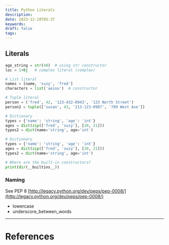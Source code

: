```yaml
---
title: Python Literals
description: 
date: 2023-12-18T05:37
keywords: 
draft: false
tags:
---
```

## Literals

```python
age_string = str(40)  # using str constructor
loc = 1+0j   # complex literal (complex)

# List literal
names = [name, 'suzy', 'fred']
characters = list('aeiou')  # constructor

# Tuple literal
person = ('fred', 42, '123-432-0943', '123 North Street')
person2 = tuple(['susan', 43, '213-123-0987', '789 West Ave'])

# Dictionary
types = {'name': 'string', 'age': 'int'}
ages = dict(zip(['fred', 'suzy'], [20, 21]))
types2 = dict(name='string', age='int')

# Dictionary
types = {'name': 'string', 'age': 'int'}
ages = dict(zip(['fred', 'suzy'], [20, 21]))
types2 = dict(name='string', age='int')

# Where are the built-in constructors?
print(dir(__builtins__))
```

### Naming[](http://localhost:8888/notebooks/python-for-beginners.ipynb#Naming)

See PEP 8 [http://legacy.python.org/dev/peps/pep-0008/](http://legacy.python.org/dev/peps/pep-0008/)

- lowercase
- underscore_between_words

---
# References
